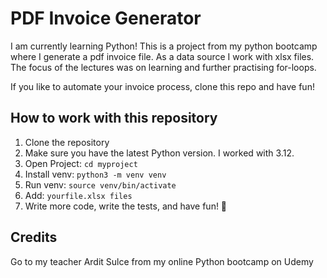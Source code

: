# PDF Invoice Generator
I am currently learning Python! This is a project from my python bootcamp 
where I generate a pdf invoice file. As a data source I work with xlsx files. The focus of the lectures was on learning and further practising for-loops.

If you like to automate your invoice process, clone this repo and have fun!

## How to work with this repository
1. Clone the repository
2. Make sure you have the latest Python version. I worked with 3.12.
3. Open Project: `cd myproject`
4. Install venv: `python3 -m venv venv`
5. Run venv: `source venv/bin/activate`
6. Add: `yourfile.xlsx files`
7. Write more code, write the tests, and have fun! 🎉


## Credits 
Go to my teacher Ardit Sulce from my online Python bootcamp on Udemy
